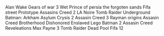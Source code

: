 Alan Wake
Gears of war 3
Wet
Prince of persia the forgoten sands
Fifa street
Prototype
Assasins Creed 2
LA Noire
Tomb Raider Underground
Batman: Arkham Asylum
Crysis 2
Assasin Creed 3
Rayman origins
Assasin Creed Brotherhood
Dishonored
Enslaved
Lego Batman 2
Assasin Creed Reveleations
Max Payne 3
Tomb Raider
Dead Pool
Fifa 12
